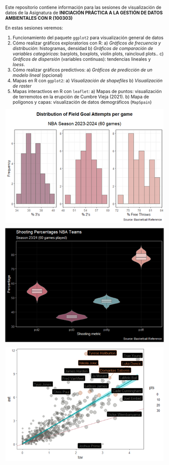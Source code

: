 Este repositorio contiene información para las sesiones de visualización de datos de la Asignatura de **INICIACIÓN PRÁCTICA A LA GESTIÓN DE DATOS AMBIENTALES CON R (100303)**

En estas sesiones veremos:

  1. Funcionamiento del paquete `ggplot2` para visualización general de datos
  2. Cómo realizar gráficos exploratorios con R:
         a) *Gráficos de frecuencia y distribución*: histogramas, densidad
         b) *Gráficos de comparación de variables categóricas*: barplots, boxplots, violin plots, raincloud plots..
         c) *Gráficos de dispersión* (variables continuas): tendencias lineales y *loess*.
  3. Cómo realizar gráficos predictivos:
         a) *Gráficos de predicción de un modelo lineal* (opcional)
  4. Mapas en R con `ggplot2`:
         a) *Visualización de shapefiles*
         b) *Visualización de raster*
  5. Mapas interactivos en R con `leaflet`:
         a) Mapas de puntos: visualización de terremotos en la erupción de Cumbre Vieja (2021).
         b) Mapa de polígonos y capas: visualización de datos demográficos (`MapSpain`)

![](https://github.com/dario-ssm/ggplot_gar/blob/main/guion_practica_files/figure-commonmark/unnamed-chunk-9-1.png)

![](https://github.com/dario-ssm/ggplot_gar/blob/main/guion_practica_files/figure-commonmark/unnamed-chunk-20-1.png)

![](https://github.com/dario-ssm/ggplot_gar/blob/main/guion_practica_files/figure-commonmark/unnamed-chunk-26-1.png)
